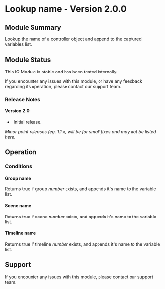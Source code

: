 # Lookup name - Version 2.0.0

[//]: # (THIS IS WHAT A COMMENT LOOKS LIKE)

[//]: # (Properties should be surrounded by eg. *Property Name*)
[//]: # (Values and options should be surrounded by eg. <code>Value</code>)

## Module Summary

Lookup the name of a controller object and append to the captured variables list.

[//]: # (Brief description of the module; usually the same as the description in the package)

## Module Status

[//]: # (UNCOMMENT AND DELETE AS APPROPRIATE)
[//]: # (**Note:** Please be aware that this is a beta version of this IO Module which has not yet been fully tested. We recommend testing before use.)
This IO Module is stable and has been tested internally.

[//]: # (Always required)
If you encounter any issues with this module, or have any feedback regarding its operation, please contact our support team.

[//]: # (### Module Scope)
[//]: # (If important to mention explain the limitations and things this module cannot perform)

### Release Notes

#### Version 2.0

* &nbsp;Initial release.

[//]: # (Always required)
*Minor point releases (eg. 1.1.x) will be for small fixes and may not be listed here.*

[//]: # (## Requirements)
[//]: # (Mention any pre-requisites needed before setting up the module in terms of hardware, subscriptions, APIs)

[//]: # (## Configuration)
[//]: # (Mention any setup aspects the user should note that are generally done outside the Designer interface)

## Operation

[//]: # (Give operational details linked to using Instance Properties, Triggers, Conditions, Actions, Variables associated with the module's operation)

### Conditions

[//]: # (Start with a verb such as "Matches if...")

#### Group name

Returns true if group *number* exists, and appends it's name to the variable list.

#### Scene name

Returns true if scene *number* exists, and appends it's name to the variable list.

#### Timeline name

Returns true if timeline *number* exists, and appends it's name to the variable list.

## Support

[//]: # (Always required)
If you encounter any issues with this module, please contact our support team.

[//]: # (### Module Use Example)
[//]: # (If relevant to documentation give examples of module use)

[//]: # (### Further Notes)
[//]: # (Possible location for further notes, may not be used)

